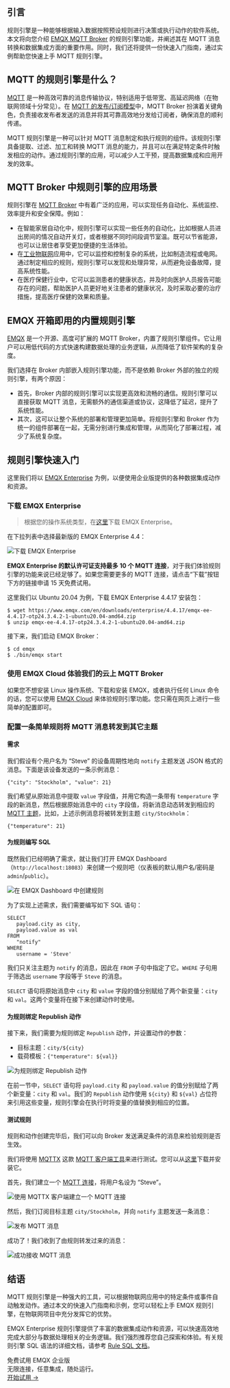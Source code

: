 ## 引言

规则引擎是一种能够根据输入数据按照预设规则进行决策或执行动作的软件系统。本文将向您介绍 [EMQX MQTT Broker](https://www.emqx.io/zh) 的规则引擎功能，并阐述其在 MQTT 消息转换和数据集成方面的重要作用。同时，我们还将提供一份快速入门指南，通过实例帮助您快速上手 MQTT 规则引擎。

## MQTT 的规则引擎是什么？

[MQTT](https://www.emqx.com/zh/blog/the-easiest-guide-to-getting-started-with-mqtt) 是一种高效可靠的消息传输协议，特别适用于低带宽、高延迟网络（在物联网领域十分常见）。在 [MQTT 的发布/订阅模型](https://www.emqx.com/zh/blog/mqtt-5-introduction-to-publish-subscribe-model)中，MQTT Broker 扮演着关键角色，负责接收发布者发送的消息并将其可靠高效地分发给订阅者，确保消息的顺利传递。

MQTT 规则引擎是一种可以针对 MQTT 消息制定和执行规则的组件。该规则引擎具备提取、过滤、加工和转换 MQTT 消息的能力，并且可以在满足特定条件时触发相应的动作。通过规则引擎的应用，可以减少人工干预，提高数据集成和应用开发的效率。

## MQTT Broker 中规则引擎的应用场景

规则引擎在 [MQTT Broker](https://www.emqx.com/en/blog/the-ultimate-guide-to-mqtt-broker-comparison) 中有着广泛的应用，可以实现任务自动化、系统监控、效率提升和安全保障。例如：

- 在智能家居自动化中，规则引擎可以实现一些任务的自动化，比如根据人员进出房间的情况自动开关灯，或者根据不同时间段调节室温。既可以节省能源，也可以让居住者享受更加便捷的生活体验。
- 在[工业物联网](https://www.emqx.com/zh/blog/iiot-explained-examples-technologies-benefits-and-challenges)应用中，它可以监控和控制复杂的系统，比如制造流程或电网。通过制定相应的规则，规则引擎可以发现和处理异常，从而避免设备故障，提高系统性能。
- 在医疗保健行业中，它可以监测患者的健康状态，并及时向医护人员报告可能存在的问题，帮助医护人员更好地关注患者的健康状况，及时采取必要的治疗措施，提高医疗保健的效果和质量。

## EMQX 开箱即用的内置规则引擎

[EMQX](https://www.emqx.io/zh) 是一个开源、高度可扩展的 MQTT Broker，内置了规则引擎组件。它让用户可以用低代码的方式快速构建数据处理的业务逻辑，从而降低了软件架构的复杂度。

我们选择在 Broker 内部嵌入规则引擎功能，而不是依赖 Broker 外部的独立的规则引擎，有两个原因：

- 首先，Broker 内部的规则引擎可以实现更高效和流畅的通信。规则引擎可以直接获取 MQTT 消息，无需额外的通信渠道或协议，这降低了延迟，提升了系统性能。
- 其次，这可以让整个系统的部署和管理更加简单。将规则引擎和 Broker 作为统一的组件部署在一起，无需分别进行集成和管理，从而简化了部署过程，减少了系统复杂度。

## 规则引擎快速入门

这里我们将以 [EMQX Enterprise](https://www.emqx.com/zh/products/emqx) 为例，以便使用企业版提供的各种数据集成动作和资源。

### 下载 EMQX Enterprise

> 根据您的操作系统类型，在[这里](https://www.emqx.com/zh/try?product=enterprise)下载 EMQX Enterprise。

在下拉列表中选择最新版的 EMQX Enterprise 4.4：

![下载 EMQX Enterprise](https://assets.emqx.com/images/a49d95d395aeedc13c92614bffd3bbf4.png)

**EMQX Enterprise 的默认许可证支持最多 10 个 MQTT 连接**，对于我们体验规则引擎的功能来说已经足够了。如果您需要更多的 MQTT 连接，请点击“下载”按钮下方的链接申请 15 天免费试用。

这里我们以 Ubuntu 20.04 为例，下载 EMQX Enterprise 4.4.17 安装包：

```
$ wget https://www.emqx.com/en/downloads/enterprise/4.4.17/emqx-ee-4.4.17-otp24.3.4.2-1-ubuntu20.04-amd64.zip
$ unzip emqx-ee-4.4.17-otp24.3.4.2-1-ubuntu20.04-amd64.zip
```

接下来，我们启动 EMQX Broker：

```
$ cd emqx
$ ./bin/emqx start
```

### 使用 EMQX Cloud 体验我们的云上 MQTT Broker

如果您不想安装 Linux 操作系统、下载和安装 EMQX，或者执行任何 Linux 命令的话，您可以使用 [EMQX Cloud](https://www.emqx.com/zh/cloud) 来体验规则引擎功能。您只需在网页上进行一些简单的配置即可。

### 配置一条简单规则将 MQTT 消息转发到其它主题

#### 需求

我们假设有个用户名为 “Steve” 的设备周期性地向 `notify` 主题发送 JSON 格式的消息。下面是该设备发送的一条示例消息：

```
{"city": "Stockholm", "value": 21}
```

我们希望从原始消息中提取 `value` 字段值，并用它构造一条带有 `temperature` 字段的新消息，然后根据原始消息中的 `city` 字段值，将新消息动态转发到相应的 [MQTT 主题](https://www.emqx.com/zh/blog/advanced-features-of-mqtt-topics)，比如，上述示例消息将被转发到主题 `city/Stockholm`：

```
{"temperature": 21}
```

#### 为规则编写 SQL

既然我们已经明确了需求，就让我们打开 EMQX Dashboard（`http://localhost:18083`）来创建一个规则吧（仪表板的默认用户名/密码是 `admin`/`public`）。

![在 EMQX Dashboard 中创建规则](https://assets.emqx.com/images/d4de7d5894c8daa92637168bdc8c26a7.png)

为了实现上述需求，我们需要编写如下 SQL 语句：

```
SELECT
   payload.city as city,
   payload.value as val
FROM
   "notify"
WHERE
   username = 'Steve'
```

我们只关注主题为 `notify` 的消息，因此在 `FROM` 子句中指定了它。`WHERE` 子句用于筛选出 `username` 字段等于 `Steve` 的消息。

`SELECT` 语句将原始消息中 `city` 和 `value` 字段的值分别赋给了两个新变量：`city` 和 `val`。这两个变量将在接下来创建动作时使用。

#### 为规则绑定 Republish 动作

接下来，我们需要为规则绑定 `Republish` 动作，并设置动作的参数：

- 目标主题：`city/${city}`
- 载荷模板：`{"temperature": ${val}}`

![为规则绑定 Republish 动作](https://assets.emqx.com/images/9bb862e87b3db73d20cb3201abae116a.png)

在前一节中，`SELECT` 语句将 `payload.city` 和 `payload.value` 的值分别赋给了两个新变量：`city` 和 `val`。我们的 `Republish` 动作使用 `${city}` 和 `${val}` 占位符来引用这些变量，规则引擎会在执行时将变量的值替换到相应的位置。

#### 测试规则

规则和动作创建完毕后，我们可以向 Broker 发送满足条件的消息来检验规则是否生效。

我们将使用 [MQTTX](https://mqttx.app/zh) 这款 [MQTT 客户端工具](https://www.emqx.com/zh/blog/mqtt-client-tools)来进行测试。您可以从[这里](https://mqttx.app/)下载并安装它。

首先，我们建立一个 [MQTT 连接](https://www.emqx.com/zh/blog/how-to-set-parameters-when-establishing-an-mqtt-connection)，将用户名设为 “Steve”。

![使用 MQTTX 客户端建立一个 MQTT 连接](https://assets.emqx.com/images/9b6675b6e9caca4ca1be0dd1bbbcc187.png)

然后，我们订阅目标主题 `city/Stockholm`，并向 `notify` 主题发送一条消息：

![发布 MQTT 消息](https://assets.emqx.com/images/d0a175b3334b01ae483720b89f925ccf.png)

成功了！我们收到了由规则转发过来的消息：

![成功接收 MQTT 消息](https://assets.emqx.com/images/1a00e6f56a34505b1e01b02a549d8c45.png)

## 结语

MQTT 规则引擎是一种强大的工具，可以根据物联网应用中的特定条件或事件自动触发动作。通过本文的快速入门指南和示例，您可以轻松上手 EMQX 规则引擎，在物联网项目中充分发挥它的优势。

EMQX Enterprise 规则引擎提供了丰富的数据集成动作和资源，可以快速高效地完成大部分与数据处理相关的业务逻辑。我们强烈推荐您自己探索和体验。有关规则引擎 SQL 语法的详细文档，请参考 [Rule SQL 文档](https://docs.emqx.com/en/enterprise/v4.4/rule/rule-engine_grammar_and_examples.html#sql-statement-example)。



<section class="promotion">
    <div>
        免费试用 EMQX 企业版
            <div class="is-size-14 is-text-normal has-text-weight-normal">无限连接，任意集成，随处运行。</div>
    </div>
    <a href="https://www.emqx.com/zh/try?product=enterprise" class="button is-gradient px-5">开始试用 →</a>
</section>
